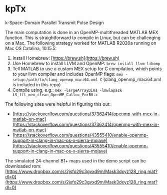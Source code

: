 # kpTx
k-Space-Domain Parallel Transmit Pulse Design

The main computation is done in an OpenMP-multithreaded MATLAB MEX function.
This is straightforward to compile in Linux, but can be challenging on a Mac. 
The following strategy worked for MATLAB R2020a running on Mac OS Catalina, 10.15.5:
1. Install Homebrew: [https://brew.sh](https://brew.sh)
2. Use Homebrew to install LLVM and OpenMP: `brew install llvm libomp`
3. Tell MATLAB to use a custom MEX setup for C compilation, which points to your llvm compiler and includes OpenMP flags: `mex -setup:/path/to/clang_openmp_maci64.xml C` (clang_openmp_maci64.xml is included in this repo)
4. Compile using, e.g.: `mex -largeArrayDims -lmwlapack LS_fft_mex_clean_OpenMP_Calloc_ForB0.c`

The following sites were helpful in figuring this out: 
- [https://stackoverflow.com/questions/37362414/openmp-with-mex-in-matlab-on-mac](https://stackoverflow.com/questions/37362414/openmp-with-mex-in-matlab-on-mac)
- [https://stackoverflow.com/questions/43555410/enable-openmp-support-in-clang-in-mac-os-x-sierra-mojave](https://stackoverflow.com/questions/43555410/enable-openmp-support-in-clang-in-mac-os-x-sierra-mojave)

The simulated 24-channel B1+ maps used in the demo script can be downloaded rom: 
[https://www.dropbox.com/s/2jsfo29c3gvxd9m/Mask3dxyz128_ring.mat?dl=0](https://www.dropbox.com/s/2jsfo29c3gvxd9m/Mask3dxyz128_ring.mat?dl=0)
